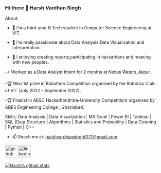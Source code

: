 ### Hi there 👋 Harsh Vardhan Singh

About:

- 🔭 I’m a third-year B.Tech student in Computer Science Engineering at VIT.

- 🔭 I’m really passionate about Data Analysis,Data Visualization and Interpretation.

- 🔭 I enjoying creating reports,participating in hackathons and meeting with new peoples. 

-⚡ Worked as a Data Analyst Intern for 2 months at Nexus Waters,Jaipur.

-🏆 Won 1st prize in Robothon Competition organised by the Robotics Club of VIT (July 2022 - September 2022).

-🏆 Finalist in ABSC Hackathon(Intra-University Competition) organised by ABES Engineering College , Ghaziabad.

  Skills: Data Analysis | Data Visualization | MS Excel | Power BI | Tableau | SQL |Data Structure | Algorithms | Statistics and Probability | Data Cleaning | Python | C++ 
  
- 📫 Reach me at: harshvardhansingh0171@gmail.com

[<a><img src='https://cdn.jsdelivr.net/npm/simple-icons@3.0.1/icons/github.svg' alt='github' height='40'> </a>](https://github.com/harshvardhan0303)  [<img src='https://cdn.jsdelivr.net/npm/simple-icons@3.0.1/icons/linkedin.svg' alt='linkedin' height='40'>](https://www.linkedin.com/in/harsh-vardhan-singh-9a1563219/) 




[![Harsh’s github stats](https://github-readme-stats.vercel.app/api?username=harshvardhan0303)](https://github.com/harshvardhan0303)


